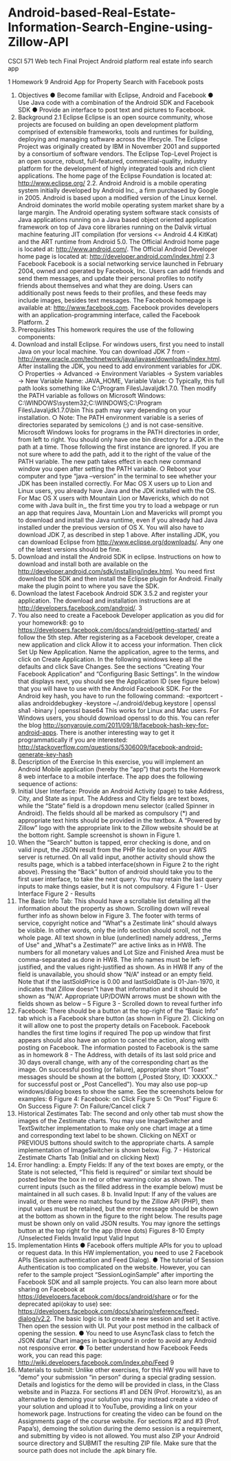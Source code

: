# Android-based-Real-Estate-Information-Search-Engine-using-Zillow-API
CSCI 571 Web tech Final Project Android platform real estate info search app


1
Homework 9
Android App for Property Search with Facebook posts
1. Objectives
● Become familiar with Eclipse, Android and Facebook
● Use Java code with a combination of the Android SDK and Facebook SDK
● Provide an interface to post text and pictures to Facebook.
2. Background
2.1 Eclipse
Eclipse is an open source community, whose projects are focused on building an open development platform comprised of extensible frameworks, tools and runtimes for building, deploying and managing software across the lifecycle.
The Eclipse Project was originally created by IBM in November 2001 and supported by a consortium of software vendors. The Eclipse Top-Level Project is an open source, robust, full-featured, commercial-quality, industry platform for the development of highly integrated tools and rich client applications. The home page of the Eclipse Foundation is located at:
http://www.eclipse.org/
2.2. Android
Android is a mobile operating system initially developed by Android Inc., a firm purchased by Google in 2005. Android is based upon a modified version of the Linux kernel. Android dominates the world mobile operating system market share by a large margin.
The Android operating system software stack consists of Java applications running on a Java based object oriented application framework on top of Java core libraries running on the Dalvik virtual machine featuring JIT compilation (for versions <= Android 4.4 KitKat) and the ART runtime from Android 5.0. The Official Android home page is located at: http://www.android.com/. The Official Android Developer home page is located at: http://developer.android.com/index.html
2.3 Facebook
Facebook is a social networking service launched in February 2004, owned and operated by Facebook, Inc. Users can add friends and send them messages, and update their personal profiles to notify friends about themselves and what they are doing.
Users can additionally post news feeds to their profiles, and these feeds may include images, besides text messages.
The Facebook homepage is available at: http://www.facebook.com. Facebook provides developers with an application-programming interface, called the Facebook Platform.
2
3. Prerequisites
This homework requires the use of the following components:
1. Download and install Eclipse. For windows users, first you need to install Java on your local machine. You can download JDK 7 from -http://www.oracle.com/technetwork/java/javase/downloads/index.html. After installing the JDK, you need to add environment variables for JDK.
○ Properties -> Advanced -> Environment Variables -> System variables -> New Variable
Name: JAVA_HOME, Variable Value: <Full path to the JDK>
○ Typically, this full path looks something like C:\Program Files\Java\jdk1.7.0. Then modify the PATH variable as follows on Microsoft Windows: C:\WINDOWS\system32;C:\WINDOWS;C:\Program Files\Java\jdk1.7.0\bin
This path may vary depending on your installation.
○ Note: The PATH environment variable is a series of directories separated by semicolons (;) and is not case-sensitive. Microsoft Windows looks for programs in the PATH directories in order, from left to right. You should only have one bin directory for a JDK in the path at a time. Those following the first instance are ignored. If you are not sure where to add the path, add it to the right of the value of the PATH variable. The new path takes effect in each new command window you open after setting the PATH variable.
○ Reboot your computer and type “java –version” in the terminal to see whether your JDK has been installed correctly.
For Mac OS X users up to Lion and Linux users, you already have Java and the JDK installed with the OS. For Mac OS X users with Mountain Lion or Mavericks, which do not come with Java built in,, the first time you try to load a webpage or run an app that requires Java, Mountain Lion and Mavericks will prompt you to download and install the Java runtime, even if you already had Java installed under the previous version of OS X. You will also have to download JDK 7, as described in step 1 above. After installing JDK, you can download Eclipse from http://www.eclipse.org/downloads/. Any one of the latest versions should be fine.
2. Download and install the Android SDK in eclipse. Instructions on how to download and install both are available on the http://developer.android.com/sdk/installing/index.html. You need first download the SDK and then install the Eclipse plugin for Android. Finally make the plugin point to where you save the SDK.
3. Download the latest Facebook Android SDK 3.5.2 and register your application. The download and installation instructions are at
http://developers.facebook.com/android/.
3
4. You also need to create a Facebook Developer application as you did for your homework8: go to https://developers.facebook.com/docs/android/getting-started/ and follow the 5th step.
After registering as a Facebook developer, create a new application and click Allow it to access your information. Then click Set Up New Application. Name the application, agree to the terms, and click on Create Application. In the following windows keep all the defaults and click Save Changes. See the sections “Creating Your Facebook Application” and “Configuring Basic Settings”. In the window that displays next, you should see the Application ID (see figure below) that you will have to use with the Android Facebook SDK.
For the Android key hash, you have to run the following command:
-exportcert -alias androiddebugkey -keystore ~/.android/debug.keystore | openssl sha1 -binary | openssl base64
This works for Linux and Mac users. For Windows users, you should download openssl to do this. You can refer the blog http://sonyarouje.com/2011/09/18/facebook-hash-key-for-android-apps.
There is another interesting way to get it programmatically if you are interested:
http://stackoverflow.com/questions/5306009/facebook-android-generate-key-hash
4. Description of the Exercise
In this exercise, you will implement an Android Mobile application (hereby the “app”) that ports the Homework 8 web interface to a mobile interface. The app does the following sequence of actions:
1. Initial User Interface: Provide an Android Activity (page) to take Address, City, and State as input. The Address and City fields are text boxes, while the “State” field is a dropdown menu selector (called Spinner in Android). The fields should all be marked as compulsory (*) and appropriate text hints should be provided in the textbox.
A “Powered by Zillow” logo with the appropriate link to the Zillow website should be at the bottom right. Sample screenshot is shown in Figure 1.
2. When the “Search” button is tapped, error checking is done, and on valid input, the JSON result from the PHP file located on your AWS server is returned. On all valid input, another activity should show the results page, which is a tabbed interface(shown in Figure 2 to the right above).
Pressing the “Back” button of android should take you to the first user interface, to take the next query. You may retain the last query inputs to make things easier, but it is not compulsory.
4
Figure 1 - User Interface Figure 2 - Results
3. The Basic Info Tab:
This should have a scrollable list detailing all the information about the property as shown. Scrolling down will reveal further info as shown below in Figure 3.
The footer with terms of service, copyright notice and “What‟s a Zestimate link” should always be visible. In other words, only the info section should scroll, not the whole page. All text shown in blue (underlined) namely address, „Terms of Use‟ and „What‟s a Zestimate?‟ are active links as in HW8.
The numbers for all monetary values and Lot Size and Finished Area must be comma-separated as done in HW8. The info names must be left-justified, and the values right-justified as shown.
As in HW8 If any of the field is unavailable, you should show “N/A” instead or an empty field. Note that if the lastSoldPrice is 0.00 and lastSoldDate is 01-Jan-1970, it indicates that Zillow doesn‟t have that information and it should be shown as “N/A”. Appropriate UP/DOWN arrows must be shown with the fields shown as below –
5
Figure 3 - Scrolled down to reveal further info
4. Facebook: There should be a button at the top-right of the “Basic Info” tab which is a Facebook share button (as shown in Figure 2). Clicking on it will allow one to post the property details on Facebook. Facebook handles the first time logins if required
The pop up window that first appears should also have an option to cancel the action, along with posting on Facebook.
The information posted to Facebook is the same as in homework 8 - The Address, with details of its last sold price and 30 days overall change, with any of the corresponding chart as the image.
On successful posting (or failure), appropriate short “Toast” messages should be shown at the bottom („Posted Story, ID: XXXXX..‟ for successful post or „Post Cancelled‟). You may also use pop-up windows/dialog boxes to show the same. See the screenshots below for examples:
6
Figure 4: Facebook: on Click Figure 5: On “Post”
Figure 6: On Success Figure 7: On Failure/Cancel click
7
5. Historical Zestimates Tab:
The second and only other tab must show the images of the Zestimate charts. You may use ImageSwitcher and TextSwitcher implementation to make only one chart image at a time and corresponding text label to be shown. Clicking on NEXT or PREVIOUS buttons should switch to the appropriate charts.
A sample implementation of ImageSwitcher is shown below.
Fig. 7 - Historical Zestimate Charts Tab (Initial and on clicking Next)
6. Error handling:
a. Empty Fields: If any of the text boxes are empty, or the State is not selected, “This field is required” or similar text should be posted below the box in red or other warning color as shown. The current inputs (such as the filled address in the example below) must be maintained in all such cases.
8
b. Invalid Input: If any of the values are invalid, or there were no matches found by the Zillow API (PHP), then input values must be retained, but the error message should be shown at the bottom as shown in the figure to the right below.
The results page must be shown only on valid JSON results. You may ignore the settings button at the top right for the app (three dots)
Figures 8-10
Empty /Unselected Fields Invalid Input Valid Input
5. Implementation Hints
● Facebook offers multiple APIs for you to upload or request data. In this HW
implementation, you need to use 2 Facebook APIs (Session authentication and
Feed Dialog).
● The tutorial of Session Authentication is too complicated on the website.
However, you can refer to the sample project “SessionLoginSample” after importing the Facebook SDK and all sample projects. You can also learn more about sharing on Facebook at https://developers.facebook.com/docs/android/share or for the deprecated api(okay to use) see: https://developers.facebook.com/docs/sharing/reference/feed-dialog/v2.2.
The basic logic is to create a new session and set it active. Then open the session
with UI. Put your post method in the callback of opening the session.
● You need to use AsyncTask class to fetch the JSON data/ Chart images in background in order to avoid any Android not responsive error.
● To better understand how Facebook Feeds work, you can read this page:
http://wiki.developers.facebook.com/index.php/Feed
9
6. Materials to submit:
Unlike other exercises, for this HW you will have to “demo” your submission “in person” during a
special grading session. Details and logistics for the demo will be provided in class, in the
Class website and in Piazza.
For sections #1 and DEN (Prof. Horowitz’s), as an alternative to demoing your solution you may instead create a video of your solution and upload it to YouTube, providing a link on your homework page. Instructions for creating the video can be found on the Assignments page of the course website.
For sections #2 and #3 (Prof. Papa’s), demoing the solution during the demo session is a requirement, and submitting by video is not allowed.
You must also ZIP your Android source directory and SUBMIT the resulting ZIP file.
Make sure that the source path does not include the .apk binary file.
